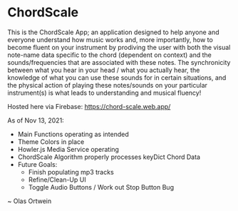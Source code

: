 # ChordScale

This is the ChordScale App; an application designed to help anyone and everyone understand how music works and, more importantly, how to become fluent on your instrument by prodiving the user with both the visual note-name data specific to the chord (dependent on context) and the sounds/frequencies that are associated with these notes. The synchronicity between what you hear in your head / what you actually hear, the knowledge of what you can use these sounds for in certain situations, and the physical action of playing these notes/sounds on your particular instrument(s) is what leads to understanding and musical fluency!

Hosted here via Firebase: https://chord-scale.web.app/

As of Nov 13, 2021:
  - Main Functions operating as intended
  - Theme Colors in place
  - Howler.js Media Service operating
  - ChordScale Algorithm properly processes keyDict Chord Data
  - Future Goals: 
      - Finish populating mp3 tracks
      - Refine/Clean-Up UI
      - Toggle Audio Buttons / Work out Stop Button Bug

~ Olas Ortwein
